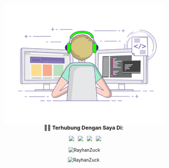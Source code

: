 <div align="center">
  
  <img align="right" alt="GIF" src="https://raw.githubusercontent.com/devSouvik/devSouvik/master/gif3.gif" width="500"/>
  </a>
  <h3> 🤝🏻 Terhubung Dengan Saya Di: </h3>

<p align="center">
&nbsp; <a href="https://www.facebook.com/rayhan.27.xyz" onclick="window.open('https://m.facebook.com/messages/thread/100002550020302/?entrypoint=profile_message_button')"" target="_blank" rel="noopener noreferrer"><img src="https://img.icons8.com/plasticine/100/000000/facebook.png" width="50" /></a>  
&nbsp; <a href="https://api.whatsapp.com/send/?phone=6289643500499&text=haii bang aku ngefans sama kamu" target="_blank" rel="noopener noreferrer"><img src="https://img.icons8.com/plasticine/100/000000/whatsapp" width="50" /></a>  
&nbsp; <a href="https://instagram.com/rayhanzuck_" target="_blank" rel="noopener noreferrer"><img src="https://img.icons8.com/plasticine/100/000000/instagram" width="50" /></a>
&nbsp; <a href="mailto:muhammadrayhan2727@gmail.com?subject=Hai%20Bang&body=Haii%20Bang%20aku%20ngefans%20sama%20kamu" target="_blank" rel="noopener noreferrer"><img src="https://img.icons8.com/plasticine/100/000000/gmail.png"  width="50" /></a>
</p>
<p>&nbsp;<img align="center" src="https://github-readme-stats.vercel.app/api?username=RayhanZuck&show_icons=true&locale=id" alt="RayhanZuck"/></p>
<p align="center"> <img src="https://komarev.com/ghpvc/?username=RayhanZuck&label=Profile%20views&color=0e75b6&style=flat" alt="RayhanZuck"/></p>
</a>
</div>
<br>
